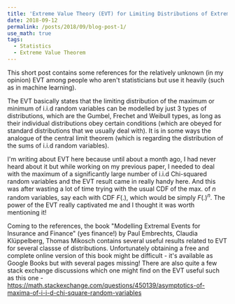 ```yaml
---
title: 'Extreme Value Theory (EVT) for Limiting Distributions of Extreme Events'
date: 2018-09-12
permalink: /posts/2018/09/blog-post-1/
use_math: true
tags:
  - Statistics
  - Extreme Value Theorem
---
```


This short post contains some references for the relatively unknown (in my opinion) EVT among people who aren't statisticians but use it heavily (such as in machine learning).

The EVT basically states that the limiting distribution of the maximum or minimum of i.i.d random variables can be modelled by just 3 types of distributions, which are the Gumbel, Frechet and Weibull types, as long as their individual distributions obey certain conditions (which are obeyed for standard distributions that we usually deal with). It is in some ways the analogue of the central limit theorem (which is regarding the distribution of the sums of i.i.d random variables).

I'm writing about EVT here because until about a month ago, I had never heard about it but while working on my previous paper, I needed to deal with the maximum of a significantly large number of i.i.d Chi-squared random variables and the EVT result came in really handy here. And this was after wasting a lot of time trying with the usual CDF of the max. of $n$ random variables, say each with CDF $F(.)$, which would be simply $F(.)^{n}$. The power of the EVT really captivated me and I thought it was worth mentioning it!

Coming to the references, the book "Modelling Extremal Events for Insurance and Finance" (yes finance!) by Paul Embrechts, Claudia Klüppelberg, Thomas Mikosch contains several useful results related to EVT for several classse of distributions. Unfortunately obtaining a free and complete online version of this book might be difficult - it's available as Google Books but with several pages missing! There are also quite a few stack exchange discussions which one might find on the EVT useful such as this one - https://math.stackexchange.com/questions/450139/asymptotics-of-maxima-of-i-i-d-chi-square-random-variables
